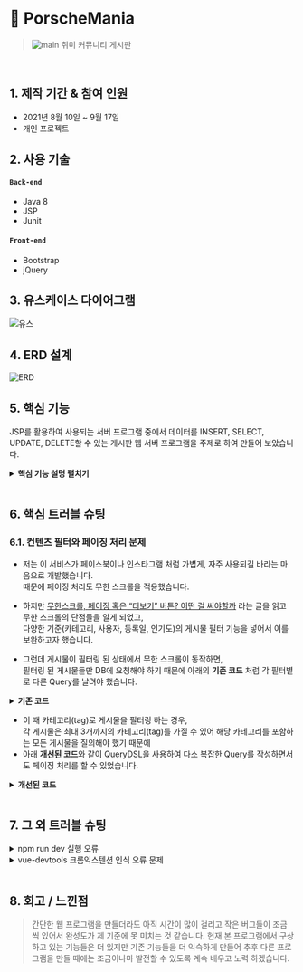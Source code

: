 # :pushpin: PorscheMania
>![main](https://user-images.githubusercontent.com/84886987/135220247-5b59b92d-e0cd-4244-878a-cd00d29524a2.png)
>취미 커뮤니티 게시판  

</br>

## 1. 제작 기간 & 참여 인원
- 2021년 8월 10일 ~ 9월 17일
- 개인 프로젝트


## 2. 사용 기술
#### `Back-end`
  - Java 8
  - JSP
  - Junit

#### `Front-end`
  - Bootstrap
  - jQuery

## 3. 유스케이스 다이어그램
![유스](https://user-images.githubusercontent.com/84886987/135211122-49c3e615-1f68-49a8-8707-5425bdd5c994.png)

## 4. ERD 설계
![ERD](https://user-images.githubusercontent.com/84886987/135211132-3e41da6e-2bd2-4798-b783-b585cbdd51aa.png)

## 5. 핵심 기능
JSP를 활용하여 사용되는 서버 프로그램 중에서 
데이터를 INSERT, SELECT, UPDATE, DELETE할 수 있는 
게시판 웹 서버 프로그램을 주제로 하여 만들어 보았습니다. 

<details>
<summary><b>핵심 기능 설명 펼치기</b></summary>
<div markdown="1">

### 5.1. DB 연결

- :pushpin: [코드 확인](https://github.com/1000MARIN/porscheMania/blob/master/src/main/java/com/example/repository/JdbcUtils.java#L12)
  - Eclipse project에 JDBC 라이브러리 추가하였습니다.
  - MySQL JDBC Driver 등록 하였습니다.

### 5.2. Service


- **가입시 아이디 중복 확인** :pushpin: [코드 확인](https://github.com/1000MARIN/porscheMania/blob/master/src/main/webapp/member/joinIdDupChk.jsp#L33) :pushpin: [코드 확인](https://github.com/1000MARIN/porscheMania/blob/master/src/main/java/com/example/repository/MemberDAO.java#L163)
  - 아이디 조건으로 카운트합니다.
  - 아이디가 있으면 count가 1 없으면 0으로 조회합니다.

- **다중 파일 첨부** :pushpin: [코드 확인](https://github.com/1000MARIN/porscheMania/blob/master/src/main/webapp/board/boardWritePro.jsp#L71)
  - MultipartRequest 를 사용하기 위해서는 com.oreilly.servlet 패키지를 import 해야 합니다.   
  - MultipartRequest 는 객체를 생성하자 마자 파일을 업로드 합니다.
  
- **채팅** :pushpin: [코드 확인](https://github.com/1000MARIN/porscheMania/blob/master/src/main/webapp/websocket/simpleChat.jsp#L98)
  - 서버측 자바 소스에서 @ServerEndpoint 부분이 클라이언트에서 접속할 서버 주소입니다.
  - @OnMessage는 클라이언트로부터 메시지가 도착했을 경우 처리 방법입니다.
  - @OnOpen과 @onClose는 클라이언트가 접속을 할 때와 접속이 끊어졌을떄의 처리입니다.

### 5.3. 관리자 모드

- **Json를 이용하여 이메일 수신 비율 차트** :pushpin: [코드 확인](https://github.com/1000MARIN/porscheMania/blob/master/src/main/webapp/chart/pieChartEmail.jsp#L25)
  - 서버에서 제공하는 데이터를 받아 옵니다.
  - JSON 파일을 읽어서 배열로 저장하여 처리합니다.
  

- **Ajax를 이용하여 이메일 수신 비율 차트** :pushpin: [코드 확인](https://github.com/1000MARIN/porscheMania/blob/master/src/main/webapp/chart/pieChartEmailAjax.jsp#L128)
  - 방대한 데이터를 가져오는것에 Ajax로 가져오는것이 안정적이고 속도가 빠릅니다.

<details>
<summary><b>이메일 수신 비율 차트 서버 코드</b></summary>
<div markdown="1">

  ```java
  @WebServlet(urlPatterns = "/api/chart/*")
public class ChartRestServlet extends HttpServlet {

	private static final String BASE_URI = "/api/chart";

	@Override
	protected void doGet(HttpServletRequest request, HttpServletResponse response) throws ServletException, IOException {

		String requestURI = request.getRequestURI();
		System.out.println("requestURI : " + requestURI);

		String str = requestURI.substring(BASE_URI.length());
		str = str.substring(1); // 맨 앞에 슬래시(/) 제거
		System.out.println("str = " + str);

		if (str.equals("gender-per-count")) {
			printGenderPerCount(request, response);
		}

	} // doGet


	private void printGenderPerCount(HttpServletRequest request, HttpServletResponse response) throws ServletException, IOException {
		// http://localhost:8090/api/chart/gender-per-count

		MemberDAO memberDAO = MemberDAO.getInstance();

		List<Map<String, Object>> list = memberDAO.getGenderPerCount();


		List<String> labelList = new ArrayList<>(); // 레이블을 담을 리스트 준비
		List<Integer> dataList = new ArrayList<>(); // 데이터를 담을 리스트 준비

		for (Map<String, Object> map : list) {

			labelList.add((String) map.get("recv_email"));
			dataList.add((Integer) map.get("cnt"));
		} // for

		// Gson 객체 준비
		Gson gson = new Gson();

		Map<String, Object> map = new HashMap<>(); // { labelList: ['남성','여성'], dataList: [2,1] }
		map.put("labelList", labelList);
		map.put("dataList", dataList);

		String strJson = gson.toJson(map);
		System.out.println("strJson : " + strJson);

		response.setContentType("application/json; charset=UTF-8");
		PrintWriter out = response.getWriter();
		out.print(strJson);
		out.flush();
	} // printGenderPerCount
}
  ```

</div>
</details>
	
<br>
	
- **단체 메일 발송하기** :pushpin: [코드 확인](https://github.com/1000MARIN/porscheMania/blob/master/src/main/java/com/example/email/MultiPartEmailServlet.java#L23)
  - Jakarta Commons Email API는 이메일 발송을 쉽게 처리하기 위한 클래스를 이용합니다.
  - 파일을 첨부하기 위해서는 org.apache.commons.mail.EmailAttachment 클래스와 org.apache.commons.mail.MultiPartEmail 이메일을 사용합니다.

<details>
<summary><b>단체 메일 발송 서버 코드</b></summary>
<div markdown="1">

  ```java
  @WebServlet("/email/multipart-mail")
public class MultiPartEmailServlet extends HttpServlet {

	@Override
	protected void doPost(HttpServletRequest request, HttpServletResponse response) throws ServletException, IOException {
		
		String uploadFolder = "C:/LCJ/upload"; // 업로드 기준경로

		File uploadPath = new File(uploadFolder, getFolder()); // "C:/LCJ/upload/2021/08/03"
		System.out.println("uploadPath : " + uploadPath.getPath());

		if (uploadPath.exists() == false) {
			uploadPath.mkdirs();
		}
		
		// MultipartRequest 인자값
		// 1. request
		// 2. 업로드할 물리적 경로.  "C:/LCJ/upload"
		// 3. 업로드 최대크기 바이트 단위로 제한. 1024Byte * 1024Byte = 1MB 
		// 4. request의 텍스트 데이터, 파일명 인코딩 "utf-8"
		// 5. 파일명 변경 정책. 파일명 중복시 이름변경규칙 가진 객체를 전달

		// 파일 업로드하기
		MultipartRequest multi = new MultipartRequest(
				request
				, uploadPath.getPath()
				, 1024 * 1024 * 50
				, "utf-8"
				, new DefaultFileRenamePolicy());
		// ===== 파일 업로드 완료됨. =====
		
		
		// 요청 파라미터 값 가져오기
		String receiver = multi.getParameter("receiver"); // "aa@a.com, bb@b.com, ..."
		String[] receivers = receiver.split(","); // 받는사람 배열타입(여러명일수 있음)
		
		String subject = multi.getParameter("subject"); // 메일 제목
		String msg = multi.getParameter("msg"); // 메일 내용
		String filename = multi.getFilesystemName("file"); // 업로드된 파일명


		// MultiPartEmail 클래스 : 텍스트 메시지와 파일을 함께 전송 용도
		// EmailAttachment 클래스 : 첨부파일 정보 표현
		
		long beginTime = System.currentTimeMillis(); // 시작시간
		
		// 첨부파일 EmailAttachment 객체 생성
		EmailAttachment attach = new EmailAttachment();
		// 경로상에 한글이 있으면 에러가 발생하므로 유의
		attach.setPath(uploadPath.getPath() + "/" + filename);
		attach.setDescription("파일 설명글");
		attach.setName("");
		
		
		// MultiPartEmail 객체 생성
		MultiPartEmail email = new MultiPartEmail();
		
		// SMTP 서버 연결설정
		email.setHostName("smtp.gmail.com");
		email.setSmtpPort(465); // 기본포트  465(SSL)  587(TLS)
		email.setAuthentication("springjava0506", "spring0506");
		
		// SMTP  SSL, TLS 활성화 설정
		email.setSSLOnConnect(true);
		email.setStartTLSEnabled(true);
		
		String message = "fail";
		
		try {
			// 보내는 사람 설정. 제약사항: 보내는사람은 로그인한 아이디와 동일한 계정이 되어야 함.
			email.setFrom("springjava0506@gmail.com", "관리자", "utf-8");
			
			// 받는사람 설정
//			email.addTo("example@example.com", "이철진", "utf-8");

			for (String emailAddr : receivers) {
				email.addTo(emailAddr.trim());
			} // for
			
			// 받는사람(참조인) 설정
			//email.addCc("example@example.com", "이철진", "utf-8");
			
			// 받는사람(숨은참조인) 설정
			//email.addBcc("example@example.com", "이철진", "utf-8");
			
			
			// 제목 설정
			email.setSubject(subject);
			// 본문 설정
			email.setMsg(msg);
			
			// 첨부파일 정보 추가
			email.attach(attach);
			
			// 메일 전송
			message = email.send();
			
		} catch (Exception e) {
			e.printStackTrace();
		}
		
		long endTime = System.currentTimeMillis(); // 종료시간
		
		long execTime = endTime - beginTime;
		System.out.println("execTime : " + execTime);
		
		System.out.println("message : " + message);
		
		
		response.setContentType("text/html; charset=UTF-8");
		PrintWriter out = response.getWriter();
		
		StringBuilder sb = new StringBuilder();
		sb.append("<script>");
		sb.append("    alert('메일 전송 성공! 전송시간: " + execTime + "ms message : " + message + "');");
		sb.append("    location.href = '/email/multiPartEmail.jsp';");
		sb.append("</script>");
		
		out.print(sb.toString());
		out.flush();
	} // doPost
	
	
	
	
	// 년/월/일 폴더명 생성하는 메소드
	private String getFolder() {
		SimpleDateFormat sdf = new SimpleDateFormat("yyyy/MM/dd"); // "yyyy-MM-dd"
		Date date = new Date();
		String str = sdf.format(date);
		//str = str.replace("-", File.separator);
		return str;
	} // getFolder
	
}
  ```

</div>
</details>

	
</div>
</details>
	
</br>

## 6. 핵심 트러블 슈팅
### 6.1. 컨텐츠 필터와 페이징 처리 문제
- 저는 이 서비스가 페이스북이나 인스타그램 처럼 가볍게, 자주 사용되길 바라는 마음으로 개발했습니다.  
때문에 페이징 처리도 무한 스크롤을 적용했습니다.

- 하지만 [무한스크롤, 페이징 혹은 “더보기” 버튼? 어떤 걸 써야할까](https://cyberx.tistory.com/82) 라는 글을 읽고 무한 스크롤의 단점들을 알게 되었고,  
다양한 기준(카테고리, 사용자, 등록일, 인기도)의 게시물 필터 기능을 넣어서 이를 보완하고자 했습니다.

- 그런데 게시물이 필터링 된 상태에서 무한 스크롤이 동작하면,  
필터링 된 게시물들만 DB에 요청해야 하기 때문에 아래의 **기존 코드** 처럼 각 필터별로 다른 Query를 날려야 했습니다.

<details>
<summary><b>기존 코드</b></summary>
<div markdown="1">

~~~java
/**
 * 게시물 Top10 (기준: 댓글 수 + 좋아요 수)
 * @return 인기순 상위 10개 게시물
 */
public Page<PostResponseDto> listTopTen() {

    PageRequest pageRequest = PageRequest.of(0, 10, Sort.Direction.DESC, "rankPoint", "likeCnt");
    return postRepository.findAll(pageRequest).map(PostResponseDto::new);
}

/**
 * 게시물 필터 (Tag Name)
 * @param tagName 게시물 박스에서 클릭한 태그 이름
 * @param pageable 페이징 처리를 위한 객체
 * @return 해당 태그가 포함된 게시물 목록
 */
public Page<PostResponseDto> listFilteredByTagName(String tagName, Pageable pageable) {

    return postRepository.findAllByTagName(tagName, pageable).map(PostResponseDto::new);
}

// ... 게시물 필터 (Member) 생략 

/**
 * 게시물 필터 (Date)
 * @param createdDate 게시물 박스에서 클릭한 날짜
 * @return 해당 날짜에 등록된 게시물 목록
 */
public List<PostResponseDto> listFilteredByDate(String createdDate) {

    // 등록일 00시부터 24시까지
    LocalDateTime start = LocalDateTime.of(LocalDate.parse(createdDate), LocalTime.MIN);
    LocalDateTime end = LocalDateTime.of(LocalDate.parse(createdDate), LocalTime.MAX);

    return postRepository
                    .findAllByCreatedAtBetween(start, end)
                    .stream()
                    .map(PostResponseDto::new)
                    .collect(Collectors.toList());
    }
~~~

</div>
</details>

- 이 때 카테고리(tag)로 게시물을 필터링 하는 경우,  
각 게시물은 최대 3개까지의 카테고리(tag)를 가질 수 있어 해당 카테고리를 포함하는 모든 게시물을 질의해야 했기 때문에  
- 아래 **개선된 코드**와 같이 QueryDSL을 사용하여 다소 복잡한 Query를 작성하면서도 페이징 처리를 할 수 있었습니다.

<details>
<summary><b>개선된 코드</b></summary>
<div markdown="1">

~~~java
/**
 * 게시물 필터 (Tag Name)
 */
@Override
public Page<Post> findAllByTagName(String tagName, Pageable pageable) {

    QueryResults<Post> results = queryFactory
            .selectFrom(post)
            .innerJoin(postTag)
                .on(post.idx.eq(postTag.post.idx))
            .innerJoin(tag)
                .on(tag.idx.eq(postTag.tag.idx))
            .where(tag.name.eq(tagName))
            .orderBy(post.idx.desc())
                .limit(pageable.getPageSize())
                .offset(pageable.getOffset())
            .fetchResults();

    return new PageImpl<>(results.getResults(), pageable, results.getTotal());
}
~~~

</div>
</details>

</br>

## 7. 그 외 트러블 슈팅
<details>
<summary>npm run dev 실행 오류</summary>
<div markdown="1">

- Webpack-dev-server 버전을 3.0.0으로 다운그레이드로 해결
- `$ npm install —save-dev webpack-dev-server@3.0.0`

</div>
</details>

<details>
<summary>vue-devtools 크롬익스텐션 인식 오류 문제</summary>
<div markdown="1">
  
  - main.js 파일에 `Vue.config.devtools = true` 추가로 해결
  - [https://github.com/vuejs/vue-devtools/issues/190](https://github.com/vuejs/vue-devtools/issues/190)
  
</div>
</details>
    
</br>

## 8. 회고 / 느낀점
> 간단한 웹 프로그램을 만들더라도 아직 시간이 많이 걸리고 작은 버그들이 조금씩 있어서 완성도가 제 기준에 못 미치는 것 같습니다. 
현재 본 프로그램에서 구상하고 있는 기능들은 더 있지만 기존 기능들을 더 익숙하게 만들어 추후 다른 프로그램을 만들 때에는 조금이나마 발전할 수 있도록 계속 배우고 노력 하겠습니다. 
